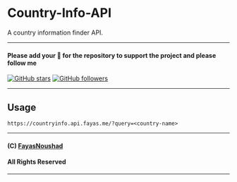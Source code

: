 # Country-Info-API

A country information finder API.

---

#### Please add your 🌟 for the repository to support the project and please follow me

[![GitHub stars](https://img.shields.io/github/stars/FayasNoushad/Country-Info-API.svg?style=social&label=Star)](https://github.com/FayasNoushad/Country-Info-API/stargazers) [![GitHub followers](https://img.shields.io/github/followers/FayasNoushad.svg?style=social&label=Follow)](https://github.com/FayasNoushad?tab=followers)

---

## Usage

```
https://countryinfo.api.fayas.me/?query=<country-name>
```

---

#### (C) [FayasNoushad](https://github.com/FayasNoushad)
#### All Rights Reserved

---

